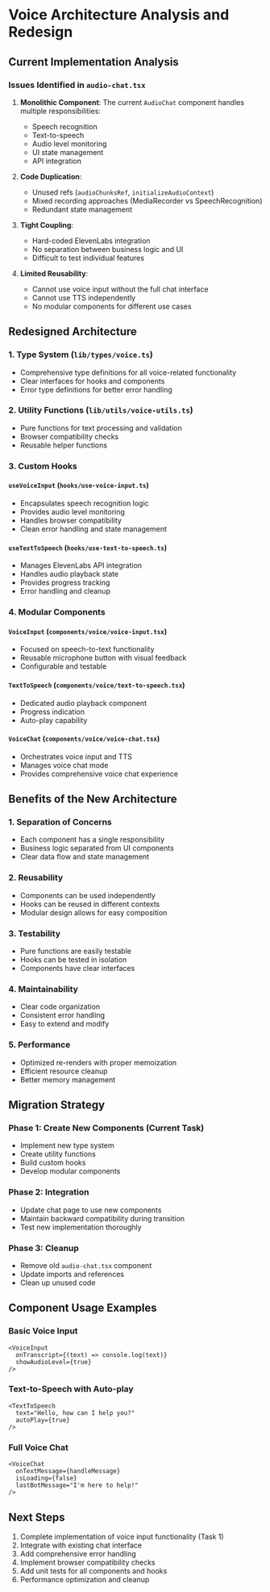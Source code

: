 # Voice Architecture Analysis and Redesign

## Current Implementation Analysis

### Issues Identified in `audio-chat.tsx`

1. **Monolithic Component**: The current `AudioChat` component handles multiple responsibilities:
   - Speech recognition
   - Text-to-speech
   - Audio level monitoring
   - UI state management
   - API integration

2. **Code Duplication**: 
   - Unused refs (`audioChunksRef`, `initializeAudioContext`)
   - Mixed recording approaches (MediaRecorder vs SpeechRecognition)
   - Redundant state management

3. **Tight Coupling**: 
   - Hard-coded ElevenLabs integration
   - No separation between business logic and UI
   - Difficult to test individual features

4. **Limited Reusability**:
   - Cannot use voice input without the full chat interface
   - Cannot use TTS independently
   - No modular components for different use cases

## Redesigned Architecture

### 1. Type System (`lib/types/voice.ts`)
- Comprehensive type definitions for all voice-related functionality
- Clear interfaces for hooks and components
- Error type definitions for better error handling

### 2. Utility Functions (`lib/utils/voice-utils.ts`)
- Pure functions for text processing and validation
- Browser compatibility checks
- Reusable helper functions

### 3. Custom Hooks

#### `useVoiceInput` (`hooks/use-voice-input.ts`)
- Encapsulates speech recognition logic
- Provides audio level monitoring
- Handles browser compatibility
- Clean error handling and state management

#### `useTextToSpeech` (`hooks/use-text-to-speech.ts`)
- Manages ElevenLabs API integration
- Handles audio playback state
- Provides progress tracking
- Error handling and cleanup

### 4. Modular Components

#### `VoiceInput` (`components/voice/voice-input.tsx`)
- Focused on speech-to-text functionality
- Reusable microphone button with visual feedback
- Configurable and testable

#### `TextToSpeech` (`components/voice/text-to-speech.tsx`)
- Dedicated audio playback component
- Progress indication
- Auto-play capability

#### `VoiceChat` (`components/voice/voice-chat.tsx`)
- Orchestrates voice input and TTS
- Manages voice chat mode
- Provides comprehensive voice chat experience

## Benefits of the New Architecture

### 1. Separation of Concerns
- Each component has a single responsibility
- Business logic separated from UI components
- Clear data flow and state management

### 2. Reusability
- Components can be used independently
- Hooks can be reused in different contexts
- Modular design allows for easy composition

### 3. Testability
- Pure functions are easily testable
- Hooks can be tested in isolation
- Components have clear interfaces

### 4. Maintainability
- Clear code organization
- Consistent error handling
- Easy to extend and modify

### 5. Performance
- Optimized re-renders with proper memoization
- Efficient resource cleanup
- Better memory management

## Migration Strategy

### Phase 1: Create New Components (Current Task)
- Implement new type system
- Create utility functions
- Build custom hooks
- Develop modular components

### Phase 2: Integration
- Update chat page to use new components
- Maintain backward compatibility during transition
- Test new implementation thoroughly

### Phase 3: Cleanup
- Remove old `audio-chat.tsx` component
- Update imports and references
- Clean up unused code

## Component Usage Examples

### Basic Voice Input
```tsx
<VoiceInput 
  onTranscript={(text) => console.log(text)}
  showAudioLevel={true}
/>
```

### Text-to-Speech with Auto-play
```tsx
<TextToSpeech 
  text="Hello, how can I help you?"
  autoPlay={true}
/>
```

### Full Voice Chat
```tsx
<VoiceChat 
  onTextMessage={handleMessage}
  isLoading={false}
  lastBotMessage="I'm here to help!"
/>
```

## Next Steps

1. Complete implementation of voice input functionality (Task 1)
2. Integrate with existing chat interface
3. Add comprehensive error handling
4. Implement browser compatibility checks
5. Add unit tests for all components and hooks
6. Performance optimization and cleanup